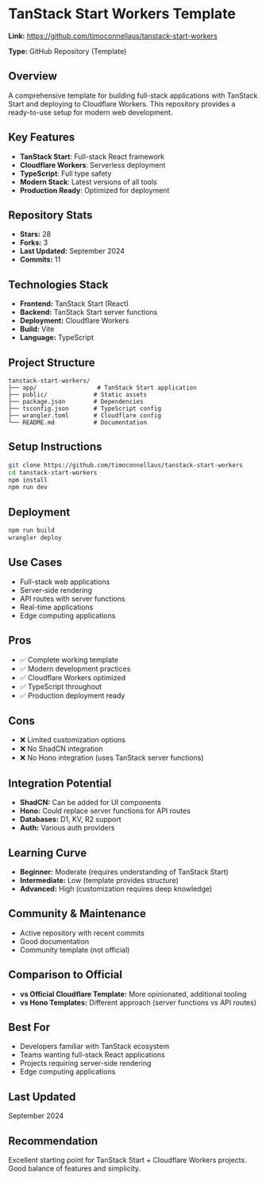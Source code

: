 # TanStack Start Workers Template

**Link:** https://github.com/timoconnellaus/tanstack-start-workers

**Type:** GitHub Repository (Template)

## Overview
A comprehensive template for building full-stack applications with TanStack Start and deploying to Cloudflare Workers. This repository provides a ready-to-use setup for modern web development.

## Key Features
- **TanStack Start**: Full-stack React framework
- **Cloudflare Workers**: Serverless deployment
- **TypeScript**: Full type safety
- **Modern Stack**: Latest versions of all tools
- **Production Ready**: Optimized for deployment

## Repository Stats
- **Stars:** 28
- **Forks:** 3
- **Last Updated:** September 2024
- **Commits:** 11

## Technologies Stack
- **Frontend:** TanStack Start (React)
- **Backend:** TanStack Start server functions
- **Deployment:** Cloudflare Workers
- **Build:** Vite
- **Language:** TypeScript

## Project Structure
```
tanstack-start-workers/
├── app/                 # TanStack Start application
├── public/             # Static assets
├── package.json        # Dependencies
├── tsconfig.json       # TypeScript config
├── wrangler.toml       # Cloudflare config
└── README.md           # Documentation
```

## Setup Instructions
```bash
git clone https://github.com/timoconnellaus/tanstack-start-workers
cd tanstack-start-workers
npm install
npm run dev
```

## Deployment
```bash
npm run build
wrangler deploy
```

## Use Cases
- Full-stack web applications
- Server-side rendering
- API routes with server functions
- Real-time applications
- Edge computing applications

## Pros
- ✅ Complete working template
- ✅ Modern development practices
- ✅ Cloudflare Workers optimized
- ✅ TypeScript throughout
- ✅ Production deployment ready

## Cons
- ❌ Limited customization options
- ❌ No ShadCN integration
- ❌ No Hono integration (uses TanStack server functions)

## Integration Potential
- **ShadCN:** Can be added for UI components
- **Hono:** Could replace server functions for API routes
- **Databases:** D1, KV, R2 support
- **Auth:** Various auth providers

## Learning Curve
- **Beginner:** Moderate (requires understanding of TanStack Start)
- **Intermediate:** Low (template provides structure)
- **Advanced:** High (customization requires deep knowledge)

## Community & Maintenance
- Active repository with recent commits
- Good documentation
- Community template (not official)

## Comparison to Official
- **vs Official Cloudflare Template:** More opinionated, additional tooling
- **vs Hono Templates:** Different approach (server functions vs API routes)

## Best For
- Developers familiar with TanStack ecosystem
- Teams wanting full-stack React applications
- Projects requiring server-side rendering
- Edge computing applications

## Last Updated
September 2024

## Recommendation
Excellent starting point for TanStack Start + Cloudflare Workers projects. Good balance of features and simplicity.
